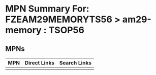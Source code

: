 



# MPN Summary For: FZEAM29MEMORYTS56 > am29-memory : TSOP56

## MPNs
  

|MPN|Direct Links|Search Links|
| :--- | :--- | :--- |
||||
